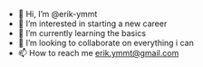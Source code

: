 - 👋 Hi, I’m @erik-ymmt
- 👀 I’m interested in starting a new career
- 🌱 I’m currently learning the basics
- 💞️ I’m looking to collaborate on everything i can
- 📫 How to reach me erik.ymmt@gmail.com

<!---
erik-ymmt/erik-ymmt is a ✨ special ✨ repository because its `README.md` (this file) appears on your GitHub profile.
You can click the Preview link to take a look at your changes.
--->
